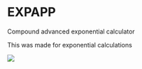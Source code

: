 # EXPAPP
Compound advanced exponential calculator
<p> This was made for exponential calculations </p>
<img src="https://i.imgur.com/ed3PcBQ.png"/>
